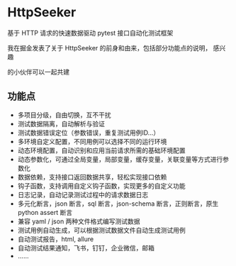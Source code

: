 # HttpSeeker


基于 HTTP 请求的快速数据驱动 pytest 接口自动化测试框架

我在掘金发表了关于 HttpSeeker 的前身和由来，包括部分功能点的说明， 感兴趣

的小伙伴可以一起共建

## 功能点

- 多项目分级，自由切换，互不干扰
- 测试数据隔离，自动解析与验证
- 测试数据错误定位（参数错误，重复测试用例ID...）
- 多环境自定义配置，不同用例可以选择不同的运行环境
- 动态环境配置，自动识别和应用当前请求所需的基础环境配置
- 动态参数化，可通过全局变量，局部变量，缓存变量，关联变量等方式进行参数化
- 数据依赖，支持接口返回数据共享，轻松实现接口依赖
- 钩子函数，支持调用自定义钩子函数，实现更多的自定义功能
- 日志记录，自动记录测试过程中的请求数据日志
- 多元化断言，json 断言，sql 断言，json-schema 断言，正则断言，原生 python assert 断言
- 兼容 yaml / json 两种文件格式编写测试数据
- 测试用例自动生成，可以根据测试数据文件自动生成测试用例
- 自动测试报告，html, allure
- 自动测试结果通知，飞书，钉钉，企业微信，邮箱
- ......


